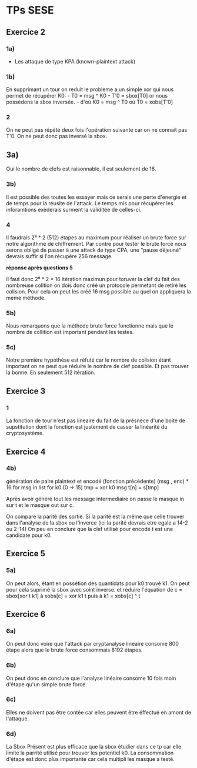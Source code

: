 # TPs SESE

## Exercice 2

### 1a)

- Les attaque de type KPA (known-plaintext attack)

### 1b)

En supprimant un tour on reduit le probleme a un simple xor qui nous permet de récupérer K0:
    - T0 = msg ^ K0
    - T'0 = sbox[T0] or nous possédons la sbox inversée.
    - d'où  K0 = msg ^ T0 où T0 = xobs[T'0]

### 2

On ne peut pas répété deux fois l'opération suivante car on ne connait pas T'0. On ne peut donc pas inversé la sbox.

## 3a)

Oui le nombre de clefs est raisonnable, il est seulement de 16.

### 3b)

Il est possible des toutes les essayer mais ce serais une perte d'energie et de temps pour la réusite de l'attack. Le temps mis pour récupérer les inforamtions exèderais surment la validitée de celles-ci.

### 4

Il faudrais 2⁸ * 2 (512) étapes au maximum pour réaliser un brute force sur notre algorithme de chiffrement.
Par contre pour tester le brute force nous serons obligé de passer à une attack de type CPA, une "pause déjeuné" devrais suffir si l'on récupère 256 message.

**réponse après questions 5**

Il faut donc 2⁸ * 2 * 16 itération maximun pour toruver la clef du fait des nombreuse colition on dois donc créé un protocole permetant de retiré les colision. Pour cela on peut les créé 16 msg possible au quel on appliquera la meme méthode.

### 5b)

Nous remarquons que la méthode brute force fonctionne mais que le nombre de collition est important pendant les testes.

### 5c)

Notre première hypothèse est réfuté car le nombre de colision étant important on ne peut que réduire le nombre de clef possible. Et pas trouver la bonne. En seulement 512 itération.

## Exercice 3

### 1

La fonction de tour n'est pas lineaire du fait de la présnece d'une boite de supstitution dont la fonction est justement de casser la linéarité du cryptosystème.

## Exercice 4

### 4b)

génération de paire plaintext et encodé (fonction précédente) (msg , enc) * 16
    for msg in list
        for k0 (0 -> 15)
            tmp = xor k0 msg
            t[n] = s[tmp]

Après avoir généré tout les message intermediaire on passe le masque in sur t et le masque out sur c.

On compare la parité des sortie. Si la parité est la même que celle trouver dans l'analyse de la sbox ou l'inverce (ici la parité devrais etre egale a 14-2 ou 2-14) On peu en conclure que la clef utilisé pour encodé t est une candidate pour k0.

## Exercice 5

### 5a)

On peut alors, étant en possétion des quantidats pour k0 trouvé k1.
On peut pour cela suprimé la sbox avec soint inverse.
et réduire l'équation de c = sbox[xor t k1] à xobs[c] = xor k1 t
puis à k1 = xobs[c] ^ t

## Exercice 6

### 6a)

On peut donc voire que l'attack par cryptanalyse lineaire consome 800 étape alors que le brute force consommais 8192 étapes.

### 6b)

On peut donc en conclure que l'analyse linéaire consome 10 fois moin d'étape qu'un simple brute force.

### 6c)

Elles ne doivent pas être contée car elles peuvent être éffectué en amont de l'attaque.

### 6d)

La Sbox Présent est plus efficace que la sbox étudier dans ce tp car elle limite la parrité utilisé pour trouver les potentiel k0. La consommation d'étape est donc plus importante car cela multipli les masque a testé.

